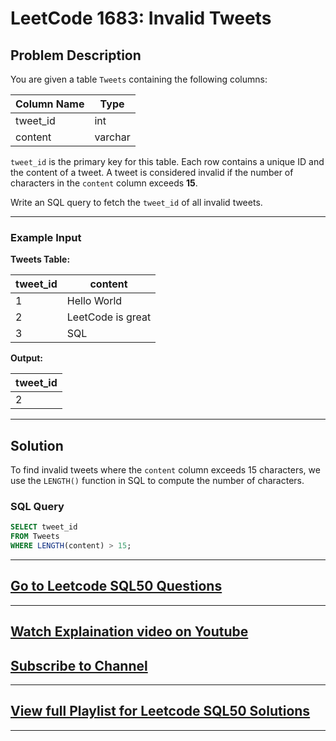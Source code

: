 # LeetCode 1683: Invalid Tweets

## Problem Description
You are given a table `Tweets` containing the following columns:

| Column Name | Type    |
|-------------|---------|
| tweet_id    | int     |
| content     | varchar |

`tweet_id` is the primary key for this table. Each row contains a unique ID and the content of a tweet. A tweet is considered invalid if the number of characters in the `content` column exceeds **15**.

Write an SQL query to fetch the `tweet_id` of all invalid tweets.

---

### Example Input
**Tweets Table:**

| tweet_id | content           |
|----------|-------------------|
| 1        | Hello World       |
| 2        | LeetCode is great |
| 3        | SQL               |

**Output:**

| tweet_id |
|----------|
| 2        |

---

## Solution

To find invalid tweets where the `content` column exceeds 15 characters, we use the `LENGTH()` function in SQL to compute the number of characters.

### SQL Query
```sql
SELECT tweet_id
FROM Tweets
WHERE LENGTH(content) > 15;
```

---

## [Go to Leetcode SQL50 Questions](https://github.com/codelytix20/LeetCode-SQL50)
---
## [Watch Explaination video on Youtube](https://youtu.be/szhPQvs4TaY)


## [Subscribe to Channel](https://www.youtube.com/@CodeLytix?sub_confirmation=1)

---
## [View full Playlist for Leetcode SQL50 Solutions](https://www.youtube.com/playlist?list=PLORt4hwlq-u7VEpoAot4Rmu7XorL2cHQF)
---

